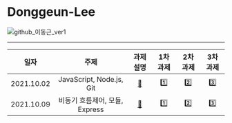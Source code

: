 # Donggeun-Lee

![github_이동근_ver1](https://user-images.githubusercontent.com/29723695/135609734-0432322b-71b5-4dd9-a59f-bdb22eca0e54.png)

---
|일자|주제|과제설명|1차 과제|2차 과제|3차 과제|
|:-----:|:-----:|:-----:|:-----:|:-----:|:-----:|
|2021.10.02|JavaScript, Node.js, Git|[📕](./1st-seminar/README.md)|[1️⃣](./1st-seminar/level1)|[2️⃣](./1st-seminar/level2)|[3️⃣](./1st-seminar/level3)|
|2021.10.09|비동기 흐름제어, 모듈, Express|[📕](./2nd-seminar/README.md)|[1️⃣](./2nd-seminar/level1)|[2️⃣](./2nd-seminar/level2-3)|[3️⃣](./2nd-seminar/level2-3)|
